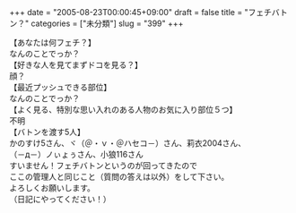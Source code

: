 +++
date = "2005-08-23T00:00:45+09:00"
draft = false
title = "フェチバトン？"
categories = ["未分類"]
slug = "399"
+++

<div>【あなたは何フェチ？】</div>
<div>なんのことでっか？</div>
<div>【好きな人を見てまずドコを見る？】</div>
<div>顔？</div>
<div>【最近プッシュできる部位】</div>
<div>なんのことでっか？</div>
<div>【よく見る、特別な思い入れのある人物のお気に入り部位５つ】</div>
<div>不明</div>
<div>【バトンを渡す5人】</div>
<div>かのすけ5さん、ヾ（＠・ｖ・＠ハセコ－）さん、莉衣2004さん、</div>
<div>（－д－）ノぃょぅさん、小狼116さん</div>
<div>すいません！フェチバトンというのが回ってきたので</div>
<div>ここの管理人と同じこと（質問の答えは以外）をして下さい。</div>
<div>よろしくお願いします。</div>
<div>（日記にやってください！）</div>
